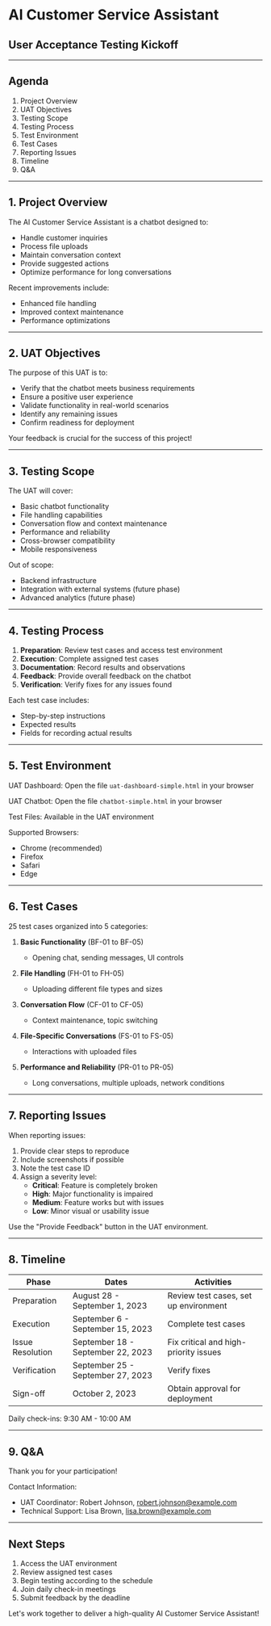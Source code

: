 # AI Customer Service Assistant
## User Acceptance Testing Kickoff

---

## Agenda

1. Project Overview
2. UAT Objectives
3. Testing Scope
4. Testing Process
5. Test Environment
6. Test Cases
7. Reporting Issues
8. Timeline
9. Q&A

---

## 1. Project Overview

The AI Customer Service Assistant is a chatbot designed to:

- Handle customer inquiries
- Process file uploads
- Maintain conversation context
- Provide suggested actions
- Optimize performance for long conversations

Recent improvements include:
- Enhanced file handling
- Improved context maintenance
- Performance optimizations

---

## 2. UAT Objectives

The purpose of this UAT is to:

- Verify that the chatbot meets business requirements
- Ensure a positive user experience
- Validate functionality in real-world scenarios
- Identify any remaining issues
- Confirm readiness for deployment

Your feedback is crucial for the success of this project!

---

## 3. Testing Scope

The UAT will cover:

- Basic chatbot functionality
- File handling capabilities
- Conversation flow and context maintenance
- Performance and reliability
- Cross-browser compatibility
- Mobile responsiveness

Out of scope:
- Backend infrastructure
- Integration with external systems (future phase)
- Advanced analytics (future phase)

---

## 4. Testing Process

1. **Preparation**: Review test cases and access test environment
2. **Execution**: Complete assigned test cases
3. **Documentation**: Record results and observations
4. **Feedback**: Provide overall feedback on the chatbot
5. **Verification**: Verify fixes for any issues found

Each test case includes:
- Step-by-step instructions
- Expected results
- Fields for recording actual results

---

## 5. Test Environment

UAT Dashboard: Open the file `uat-dashboard-simple.html` in your browser

UAT Chatbot: Open the file `chatbot-simple.html` in your browser

Test Files: Available in the UAT environment

Supported Browsers:
- Chrome (recommended)
- Firefox
- Safari
- Edge

---

## 6. Test Cases

25 test cases organized into 5 categories:

1. **Basic Functionality** (BF-01 to BF-05)
   - Opening chat, sending messages, UI controls

2. **File Handling** (FH-01 to FH-05)
   - Uploading different file types and sizes

3. **Conversation Flow** (CF-01 to CF-05)
   - Context maintenance, topic switching

4. **File-Specific Conversations** (FS-01 to FS-05)
   - Interactions with uploaded files

5. **Performance and Reliability** (PR-01 to PR-05)
   - Long conversations, multiple uploads, network conditions

---

## 7. Reporting Issues

When reporting issues:

1. Provide clear steps to reproduce
2. Include screenshots if possible
3. Note the test case ID
4. Assign a severity level:
   - **Critical**: Feature is completely broken
   - **High**: Major functionality is impaired
   - **Medium**: Feature works but with issues
   - **Low**: Minor visual or usability issue

Use the "Provide Feedback" button in the UAT environment.

---

## 8. Timeline

| Phase | Dates | Activities |
|-------|-------|------------|
| Preparation | August 28 - September 1, 2023 | Review test cases, set up environment |
| Execution | September 6 - September 15, 2023 | Complete test cases |
| Issue Resolution | September 18 - September 22, 2023 | Fix critical and high-priority issues |
| Verification | September 25 - September 27, 2023 | Verify fixes |
| Sign-off | October 2, 2023 | Obtain approval for deployment |

Daily check-ins: 9:30 AM - 10:00 AM

---

## 9. Q&A

Thank you for your participation!

Contact Information:
- UAT Coordinator: Robert Johnson, robert.johnson@example.com
- Technical Support: Lisa Brown, lisa.brown@example.com

---

## Next Steps

1. Access the UAT environment
2. Review assigned test cases
3. Begin testing according to the schedule
4. Join daily check-in meetings
5. Submit feedback by the deadline

Let's work together to deliver a high-quality AI Customer Service Assistant!
